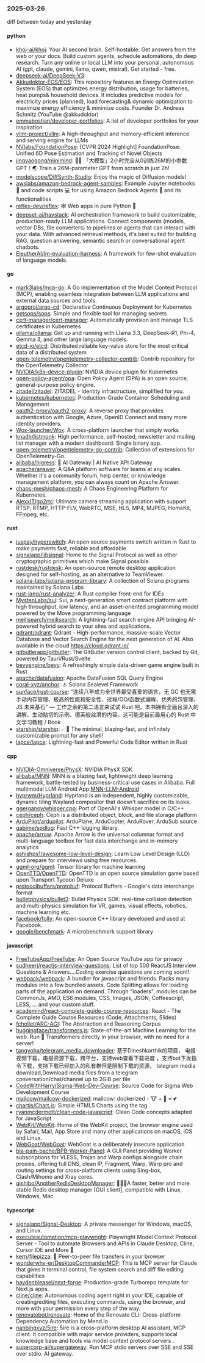### 2025-03-26
diff between today and yesterday

#### python
* [khoj-ai/khoj](https://github.com/khoj-ai/khoj): Your AI second brain. Self-hostable. Get answers from the web or your docs. Build custom agents, schedule automations, do deep research. Turn any online or local LLM into your personal, autonomous AI (gpt, claude, gemini, llama, qwen, mistral). Get started - free.
* [deepseek-ai/DeepSeek-V3](https://github.com/deepseek-ai/DeepSeek-V3): 
* [Akkudoktor-EOS/EOS](https://github.com/Akkudoktor-EOS/EOS): This repository features an Energy Optimization System (EOS) that optimizes energy distribution, usage for batteries, heat pumps& household devices. It includes predictive models for electricity prices (planned), load forecasting& dynamic optimization to maximize energy efficiency & minimize costs. Founder Dr. Andreas Schmitz (YouTube @akkudoktor)
* [emmabostian/developer-portfolios](https://github.com/emmabostian/developer-portfolios): A list of developer portfolios for your inspiration
* [vllm-project/vllm](https://github.com/vllm-project/vllm): A high-throughput and memory-efficient inference and serving engine for LLMs
* [NVlabs/FoundationPose](https://github.com/NVlabs/FoundationPose): [CVPR 2024 Highlight] FoundationPose: Unified 6D Pose Estimation and Tracking of Novel Objects
* [jingyaogong/minimind](https://github.com/jingyaogong/minimind): 🚀🚀 「大模型」2小时完全从0训练26M的小参数GPT！🌏 Train a 26M-parameter GPT from scratch in just 2h!
* [modelscope/DiffSynth-Studio](https://github.com/modelscope/DiffSynth-Studio): Enjoy the magic of Diffusion models!
* [awslabs/amazon-bedrock-agent-samples](https://github.com/awslabs/amazon-bedrock-agent-samples): Example Jupyter notebooks 📓 and code scripts 💻 for using Amazon Bedrock Agents 🤖 and its functionalities
* [reflex-dev/reflex](https://github.com/reflex-dev/reflex): 🕸️ Web apps in pure Python 🐍
* [deepset-ai/haystack](https://github.com/deepset-ai/haystack): AI orchestration framework to build customizable, production-ready LLM applications. Connect components (models, vector DBs, file converters) to pipelines or agents that can interact with your data. With advanced retrieval methods, it's best suited for building RAG, question answering, semantic search or conversational agent chatbots.
* [EleutherAI/lm-evaluation-harness](https://github.com/EleutherAI/lm-evaluation-harness): A framework for few-shot evaluation of language models.

#### go
* [mark3labs/mcp-go](https://github.com/mark3labs/mcp-go): A Go implementation of the Model Context Protocol (MCP), enabling seamless integration between LLM applications and external data sources and tools.
* [argoproj/argo-cd](https://github.com/argoproj/argo-cd): Declarative Continuous Deployment for Kubernetes
* [getsops/sops](https://github.com/getsops/sops): Simple and flexible tool for managing secrets
* [cert-manager/cert-manager](https://github.com/cert-manager/cert-manager): Automatically provision and manage TLS certificates in Kubernetes
* [ollama/ollama](https://github.com/ollama/ollama): Get up and running with Llama 3.3, DeepSeek-R1, Phi-4, Gemma 3, and other large language models.
* [etcd-io/etcd](https://github.com/etcd-io/etcd): Distributed reliable key-value store for the most critical data of a distributed system
* [open-telemetry/opentelemetry-collector-contrib](https://github.com/open-telemetry/opentelemetry-collector-contrib): Contrib repository for the OpenTelemetry Collector
* [NVIDIA/k8s-device-plugin](https://github.com/NVIDIA/k8s-device-plugin): NVIDIA device plugin for Kubernetes
* [open-policy-agent/opa](https://github.com/open-policy-agent/opa): Open Policy Agent (OPA) is an open source, general-purpose policy engine.
* [zitadel/zitadel](https://github.com/zitadel/zitadel): ZITADEL - Identity infrastructure, simplified for you.
* [kubernetes/kubernetes](https://github.com/kubernetes/kubernetes): Production-Grade Container Scheduling and Management
* [oauth2-proxy/oauth2-proxy](https://github.com/oauth2-proxy/oauth2-proxy): A reverse proxy that provides authentication with Google, Azure, OpenID Connect and many more identity providers.
* [Wox-launcher/Wox](https://github.com/Wox-launcher/Wox): A cross-platform launcher that simply works
* [knadh/listmonk](https://github.com/knadh/listmonk): High performance, self-hosted, newsletter and mailing list manager with a modern dashboard. Single binary app.
* [open-telemetry/opentelemetry-go-contrib](https://github.com/open-telemetry/opentelemetry-go-contrib): Collection of extensions for OpenTelemetry-Go.
* [alibaba/higress](https://github.com/alibaba/higress): 🤖 AI Gateway | AI Native API Gateway
* [apache/answer](https://github.com/apache/answer): A Q&A platform software for teams at any scales. Whether it's a community forum, help center, or knowledge management platform, you can always count on Apache Answer.
* [chaos-mesh/chaos-mesh](https://github.com/chaos-mesh/chaos-mesh): A Chaos Engineering Platform for Kubernetes.
* [AlexxIT/go2rtc](https://github.com/AlexxIT/go2rtc): Ultimate camera streaming application with support RTSP, RTMP, HTTP-FLV, WebRTC, MSE, HLS, MP4, MJPEG, HomeKit, FFmpeg, etc.

#### rust
* [juspay/hyperswitch](https://github.com/juspay/hyperswitch): An open source payments switch written in Rust to make payments fast, reliable and affordable
* [signalapp/libsignal](https://github.com/signalapp/libsignal): Home to the Signal Protocol as well as other cryptographic primitives which make Signal possible.
* [rustdesk/rustdesk](https://github.com/rustdesk/rustdesk): An open-source remote desktop application designed for self-hosting, as an alternative to TeamViewer.
* [solana-labs/solana-program-library](https://github.com/solana-labs/solana-program-library): A collection of Solana programs maintained by Solana Labs
* [rust-lang/rust-analyzer](https://github.com/rust-lang/rust-analyzer): A Rust compiler front-end for IDEs
* [MystenLabs/sui](https://github.com/MystenLabs/sui): Sui, a next-generation smart contract platform with high throughput, low latency, and an asset-oriented programming model powered by the Move programming language
* [meilisearch/meilisearch](https://github.com/meilisearch/meilisearch): A lightning-fast search engine API bringing AI-powered hybrid search to your sites and applications.
* [qdrant/qdrant](https://github.com/qdrant/qdrant): Qdrant - High-performance, massive-scale Vector Database and Vector Search Engine for the next generation of AI. Also available in the cloud https://cloud.qdrant.io/
* [gitbutlerapp/gitbutler](https://github.com/gitbutlerapp/gitbutler): The GitButler version control client, backed by Git, powered by Tauri/Rust/Svelte
* [bevyengine/bevy](https://github.com/bevyengine/bevy): A refreshingly simple data-driven game engine built in Rust
* [apache/datafusion](https://github.com/apache/datafusion): Apache DataFusion SQL Query Engine
* [coral-xyz/anchor](https://github.com/coral-xyz/anchor): ⚓ Solana Sealevel Framework
* [sunface/rust-course](https://github.com/sunface/rust-course): “连续八年成为全世界最受喜爱的语言，无 GC 也无需手动内存管理、极高的性能和安全性、过程/OO/函数式编程、优秀的包管理、JS 未来基石" — 工作之余的第二语言来试试 Rust 吧。本书拥有全面且深入的讲解、生动贴切的示例、德芙般丝滑的内容，这可能是目前最用心的 Rust 中文学习教程 / Book
* [starship/starship](https://github.com/starship/starship): ☄🌌️ The minimal, blazing-fast, and infinitely customizable prompt for any shell!
* [lapce/lapce](https://github.com/lapce/lapce): Lightning-fast and Powerful Code Editor written in Rust

#### cpp
* [NVIDIA-Omniverse/PhysX](https://github.com/NVIDIA-Omniverse/PhysX): NVIDIA PhysX SDK
* [alibaba/MNN](https://github.com/alibaba/MNN): MNN is a blazing fast, lightweight deep learning framework, battle-tested by business-critical use cases in Alibaba. Full multimodal LLM Android App:[MNN-LLM-Android](./apps/Android/MnnLlmChat/README.md)
* [hyprwm/Hyprland](https://github.com/hyprwm/Hyprland): Hyprland is an independent, highly customizable, dynamic tiling Wayland compositor that doesn't sacrifice on its looks.
* [ggerganov/whisper.cpp](https://github.com/ggerganov/whisper.cpp): Port of OpenAI's Whisper model in C/C++
* [ceph/ceph](https://github.com/ceph/ceph): Ceph is a distributed object, block, and file storage platform
* [ArduPilot/ardupilot](https://github.com/ArduPilot/ardupilot): ArduPlane, ArduCopter, ArduRover, ArduSub source
* [gabime/spdlog](https://github.com/gabime/spdlog): Fast C++ logging library.
* [apache/arrow](https://github.com/apache/arrow): Apache Arrow is the universal columnar format and multi-language toolbox for fast data interchange and in-memory analytics
* [ashishps1/awesome-low-level-design](https://github.com/ashishps1/awesome-low-level-design): Learn Low Level Design (LLD) and prepare for interviews using free resources.
* [ggml-org/ggml](https://github.com/ggml-org/ggml): Tensor library for machine learning
* [OpenTTD/OpenTTD](https://github.com/OpenTTD/OpenTTD): OpenTTD is an open source simulation game based upon Transport Tycoon Deluxe
* [protocolbuffers/protobuf](https://github.com/protocolbuffers/protobuf): Protocol Buffers - Google's data interchange format
* [bulletphysics/bullet3](https://github.com/bulletphysics/bullet3): Bullet Physics SDK: real-time collision detection and multi-physics simulation for VR, games, visual effects, robotics, machine learning etc.
* [facebook/folly](https://github.com/facebook/folly): An open-source C++ library developed and used at Facebook.
* [google/benchmark](https://github.com/google/benchmark): A microbenchmark support library

#### javascript
* [FreeTubeApp/FreeTube](https://github.com/FreeTubeApp/FreeTube): An Open Source YouTube app for privacy
* [sudheerj/reactjs-interview-questions](https://github.com/sudheerj/reactjs-interview-questions): List of top 500 ReactJS Interview Questions & Answers....Coding exercise questions are coming soon!!
* [webpack/webpack](https://github.com/webpack/webpack): A bundler for javascript and friends. Packs many modules into a few bundled assets. Code Splitting allows for loading parts of the application on demand. Through "loaders", modules can be CommonJs, AMD, ES6 modules, CSS, Images, JSON, Coffeescript, LESS, ... and your custom stuff.
* [academind/react-complete-guide-course-resources](https://github.com/academind/react-complete-guide-course-resources): React - The Complete Guide Course Resources (Code, Attachments, Slides)
* [fchollet/ARC-AGI](https://github.com/fchollet/ARC-AGI): The Abstraction and Reasoning Corpus
* [huggingface/transformers.js](https://github.com/huggingface/transformers.js): State-of-the-art Machine Learning for the web. Run 🤗 Transformers directly in your browser, with no need for a server!
* [tangyoha/telegram_media_downloader](https://github.com/tangyoha/telegram_media_downloader): 基于Dineshkarthik的项目， 电报视频下载，电报资源下载，跨平台，支持web查看下载进度 ，支持bot下发指令下载，支持下载已经加入的私有群但是限制下载的资源， telegram media download,Download media files from a telegram conversation/chat/channel up to 2GiB per file
* [CodeWithHarry/Sigma-Web-Dev-Course](https://github.com/CodeWithHarry/Sigma-Web-Dev-Course): Source Code for Sigma Web Development Course
* [mailcow/mailcow-dockerized](https://github.com/mailcow/mailcow-dockerized): mailcow: dockerized - 🐮 + 🐋 = 💕
* [chartjs/Chart.js](https://github.com/chartjs/Chart.js): Simple HTML5 Charts using the <canvas> tag
* [ryanmcdermott/clean-code-javascript](https://github.com/ryanmcdermott/clean-code-javascript): Clean Code concepts adapted for JavaScript
* [WebKit/WebKit](https://github.com/WebKit/WebKit): Home of the WebKit project, the browser engine used by Safari, Mail, App Store and many other applications on macOS, iOS and Linux.
* [WebGoat/WebGoat](https://github.com/WebGoat/WebGoat): WebGoat is a deliberately insecure application
* [bia-pain-bache/BPB-Worker-Panel](https://github.com/bia-pain-bache/BPB-Worker-Panel): A GUI Panel providing Worker subscriptions for VLESS, Trojan and Warp configs alongside chain proxies, offering full DNS, clean IP, Fragment, Warp, Warp pro and routing settings for cross-platform clients using Sing-box, Clash/Mihomo and Xray cores.
* [qishibo/AnotherRedisDesktopManager](https://github.com/qishibo/AnotherRedisDesktopManager): 🚀🚀🚀A faster, better and more stable Redis desktop manager [GUI client], compatible with Linux, Windows, Mac.

#### typescript
* [signalapp/Signal-Desktop](https://github.com/signalapp/Signal-Desktop): A private messenger for Windows, macOS, and Linux.
* [executeautomation/mcp-playwright](https://github.com/executeautomation/mcp-playwright): Playwright Model Context Protocol Server - Tool to automate Browsers and APIs in Claude Desktop, Cline, Cursor IDE and More 🔌
* [kern/filepizza](https://github.com/kern/filepizza): 🍕 Peer-to-peer file transfers in your browser
* [wonderwhy-er/DesktopCommanderMCP](https://github.com/wonderwhy-er/DesktopCommanderMCP): This is MCP server for Claude that gives it terminal control, file system search and diff file editing capabilities
* [haydenbleasel/next-forge](https://github.com/haydenbleasel/next-forge): Production-grade Turborepo template for Next.js apps.
* [cline/cline](https://github.com/cline/cline): Autonomous coding agent right in your IDE, capable of creating/editing files, executing commands, using the browser, and more with your permission every step of the way.
* [renovatebot/renovate](https://github.com/renovatebot/renovate): Home of the Renovate CLI: Cross-platform Dependency Automation by Mend.io
* [nanbingxyz/5ire](https://github.com/nanbingxyz/5ire): 5ire is a cross-platform desktop AI assistant, MCP client. It compatible with major service providers, supports local knowledge base and tools via model context protocol servers .
* [supercorp-ai/supergateway](https://github.com/supercorp-ai/supergateway): Run MCP stdio servers over SSE and SSE over stdio. AI gateway.
